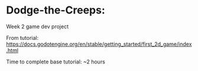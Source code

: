# Dodge-the-Creeps: 
Week 2 game dev project

From tutorial: https://docs.godotengine.org/en/stable/getting_started/first_2d_game/index.html 

Time to complete base tutorial: ~2 hours